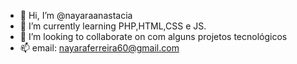 - 👋 Hi, I’m @nayaraanastacia
- 🌱 I’m currently learning  PHP,HTML,CSS e JS.           
- 💞️ I’m looking to collaborate on  com alguns projetos tecnológicos 
- 📫  email: nayaraferreira60@gmail.com
<!---
nayaraanastacia/nayaraanastacia is a ✨ special ✨ repository because its `README.md` (this file) appears on your GitHub profile.
You can click the Preview link to take a look at your changes.
--->
